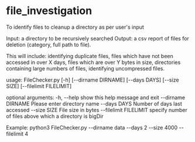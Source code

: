 # file_investigation
To identify files to cleanup a directory as per user's input

Input: a directory to be recursively searched
Output: a csv report of files for deletion (category, full path to file).

This will include: 
identifying duplicate files, 
files which have not been accessed in over X days, 
files which are over Y bytes in size,
directories containing large numbers of files, 
identifying uncompressed files.

usage: FileChecker.py [-h] [--dirname DIRNAME] [--days DAYS] [--size SIZE]
                      [--filelimit FILELIMIT]

optional arguments:
  -h, --help            show this help message and exit
  --dirname DIRNAME     Please enter directory name
  --days DAYS           Number of days last accessed
  --size SIZE           File size in bytes
  --filelimit FILELIMIT
                        specify number of files above which a directory is
                        bigDir
                        
Example: python3 FileChecker.py --dirname data --days 2 --size 4000 --filelimit 4
